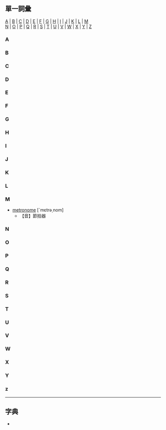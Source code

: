 ## 單一詞彙
[A](#A) | [B](#B) | [C](#C) | [D](#D) | [E](#E) | [F](#F) | [G](#G) | [H](#H) | [I](#I) | [J](#J) | [K](#K) | [L](#L) | [M](#M)<br>
 [N](#N) | [O](#O) | [P](#P) | [Q](#Q) | [R](#R) | [S](#S) | [T](#T) | [U](#U) | [V](#V) | [W](#W) | [X](#X) | [Y](#Y) | [Z](#Z)

### A


### B


### C


### D


### E


### F


### G


### H


### I


### J


### K


### L


### M
- [metronome](https://tw.dictionary.search.yahoo.com/search?p=metronome) [ˋmɛtrə͵nom]
  - 【音】節拍器

### N


### O


### P


### Q


### R


### S


### T


### U


### V


### W


### X


### Y


### z



---

## 字典
- 


